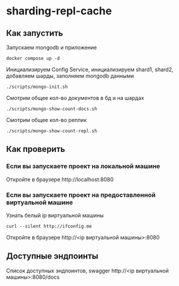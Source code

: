 # sharding-repl-cache

## Как запустить

Запускаем mongodb и приложение

```shell
docker compose up -d
```

Инициализируем Сonfig Service, инициализируем shard1, shard2, добавляем шарды, заполняем mongodb данными

```shell
./scripts/mongo-init.sh
```

Смотрим общее кол-во документов в бд и на шардах

```shell
./scripts/mongo-show-count-docs.sh
```

Смотрим общее кол-во реплик

```shell
./scripts/mongo-show-count-repl.sh
```

## Как проверить

### Если вы запускаете проект на локальной машине

Откройте в браузере http://localhost:8080

### Если вы запускаете проект на предоставленной виртуальной машине

Узнать белый ip виртуальной машины

```shell
curl --silent http://ifconfig.me
```

Откройте в браузере http://<ip виртуальной машины>:8080

## Доступные эндпоинты

Список доступных эндпоинтов, swagger http://<ip виртуальной машины>:8080/docs